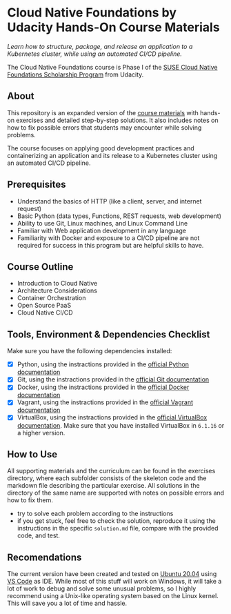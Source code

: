 # Cloud Native Foundations by Udacity Hands-On Course Materials

*Learn how to structure, package, and release an application to a Kubernetes cluster, while using an automated CI/CD pipeline.*

The Cloud Native Foundations course is Phase I of the [SUSE Cloud Native Foundations Scholarship Program](https://www.udacity.com/scholarships/suse-cloud-native-foundations-scholarship) from Udacity.

## About

This repository is an expanded version of the [course materials](https://github.com/udacity/nd064_course_1) with hands-on exercises and detailed step-by-step solutions. It also includes notes on how to fix possible errors that students may encounter while solving problems.

The course focuses on applying good development practices and containerizing an application and its release to a Kubernetes cluster using an automated CI/CD pipeline.

## Prerequisites

- Understand the basics of HTTP (like a client, server, and internet request)
- Basic Python (data types, Functions, REST requests, web development)
- Ability to use Git, Linux machines, and Linux Command Line
- Familiar with Web application development in any language
- Familiarity with Docker and exposure to a CI/CD pipeline are not required for success in this program but are helpful skills to have.

## Course Outline

- Introduction to Cloud Native
- Architecture Considerations
- Container Orchestration
- Open Source PaaS
- Cloud Native CI/CD

## Tools, Environment & Dependencies Checklist

Make sure you have the following dependencies installed:

- [x] Python, using the instractions provided in the [official Python documentation](https://www.python.org/downloads/)
- [x] Git, using the instractions provided in the [official Git documentation](https://git-scm.com/downloads)
- [x] Docker, using the instractions provided in the [official Docker documentation](https://docs.docker.com/get-docker/)
- [x] Vagrant, using the instractions provided in the [official Vagrant documentation](https://www.vagrantup.com/downloads)
- [x] VirtualBox, using the instractions provided in the [official VirtualBox documentation](https://www.virtualbox.org/wiki/Downloads). Make sure that you have installed VirtualBox in `6.1.16` or a higher version.

## How to Use

All supporting materials and the curriculum can be found in the exercises directory, where each subfolder consists of the skeleton code and the markdown file describing the particular exercise. All solutions in the directory of the same name are supported with notes on possible errors and how to fix them.

- try to solve each problem according to the instructions
- if you get stuck, feel free to check the solution, reproduce it using the instructions in the specific `solution.md` file, compare with the provided code, and test.

## Recomendations

The current version have been created and tested on [Ubuntu 20.04](https://ubuntu.com/download/desktop) using [VS Code](https://code.visualstudio.com) as IDE. While most of this stuff will work on Windows, it will take a lot of work to debug and solve some unusual problems, so I highly recommend using a Unix-like operating system based on the Linux kernel. This will save you a lot of time and hassle.
